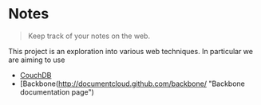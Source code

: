 Notes
=====

> Keep track of your notes on the web.

This project is an exploration into various web techniques. In
particular we are aiming to use

* [CouchDB](http://couchdb.apache.org/ "CouchDB homepage")
* [Backbone(http://documentcloud.github.com/backbone/ "Backbone documentation page")
